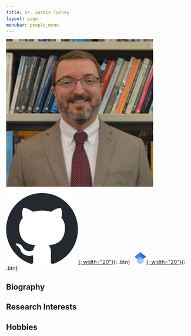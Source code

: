 ```yaml
---
title: Dr. Justin Turney 
layout: page
menubar: people_menu
---
```


![jetturney](/img/people/jetturney.jpg)

[![GitHub](/img/icons/github.svg){: width="20"}](https://github.com/jturney){: .btn} &nbsp;
[![Google Scholar](/img/icons/scholar.svg.png){: width="20"}](https://scholar.google.com/citations?user=97T01xEAAAAJ&hl=en&oi=ao){: .btn}

## Biography

## Research Interests

## Hobbies

